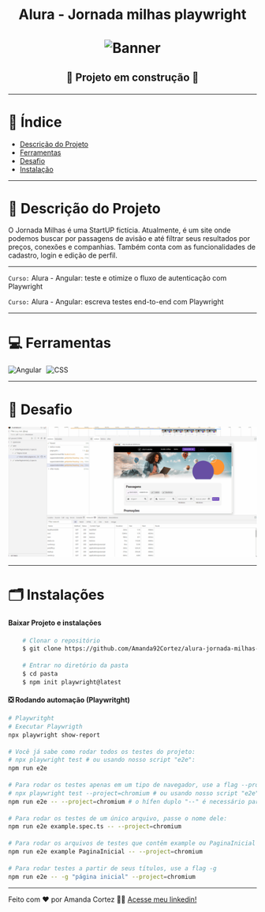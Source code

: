 <div align="center">
  <h1 align="center">
    Alura - Jornada milhas playwright
    <br />
    <br />
    <img src="/img/banner.avif" alt="Banner">
    <br />
  </h1>

  <h2> 
  
  :construction: Projeto em construção :construction:
  <!-- :white_check_mark: Projeto finalizado -->
  </h2>
</div>


---

# :file_folder: Índice 

- [Descrição do Projeto](#id01)
- [Ferramentas](#id02)
- [Desafio](#id04)
- [Instalação](#id03)

---

# :pushpin: Descrição do Projeto <a name="id01"></a>
O Jornada Milhas é uma StartUP fictícia. Atualmente, é um site onde podemos buscar por passagens de avisão e até filtrar seus resultados por preços, conexões e companhias. Também conta com as funcionalidades de cadastro, login e edição de perfil.

---

` Curso: ` Alura - Angular: teste e otimize o fluxo de autenticação com Playwright

` Curso: ` Alura - Angular: escreva testes end-to-end com Playwright

---

# :computer: Ferramentas<a name="id02"></a>

<div style="display: flex; gap: 10px;">
  <img src="https://img.shields.io/badge/Angular-DD0031?style=for-the-badge&logo=angular&logoColor=white" alt="Angular">
  
  <img src="https://img.shields.io/badge/Playwright-2EAD33?style=for-the-badge&logo=playwright&logoColor=white" alt="CSS">
  
</div>

---
# 🎯 Desafio <a name="id04"></a>
<img src="/img/jornadaMilha_play.gif" alt="Gif">

---

# 🗂 Instalações <a name="id03"></a>
#### Baixar Projeto e instalações
```bash
    # Clonar o repositório
    $ git clone https://github.com/Amanda92Cortez/alura-jornada-milhas-playwright.git

    # Entrar no diretório da pasta
    $ cd pasta
    $ npm init playwright@latest
```

#### ❎ Rodando automação (Playwritght)

```bash
# Playwritght
# Executar Playwrigth
npx playwright show-report 

# Você já sabe como rodar todos os testes do projeto:
# npx playwright test # ou usando nosso script "e2e":
npm run e2e

# Para rodar os testes apenas em um tipo de navegador, use a flag --project:
# npx playwright test --project=chromium # ou usando nosso script "e2e": 
npm run e2e -- --project=chromium # o hífen duplo "--" é necessário para adicionar flags ao script

# Para rodar os testes de um único arquivo, passe o nome dele:
npm run e2e example.spec.ts -- --project=chromium

# Para rodar os arquivos de testes que contêm example ou PaginaInicial no nome (irá rodar ambos example.spec.ts e visitarPaginaInicial.spec.ts), passe essas palavras para o comando
npm run e2e example PaginaInicial -- --project=chromium

# Para rodar testes a partir de seus títulos, use a flag -g
npm run e2e -- -g "página inicial" --project=chromium

```

---

Feito com ❤️ por Amanda Cortez 👋🏽 [Acesse meu linkedin!](www.linkedin.com/in/amandacortez92)

